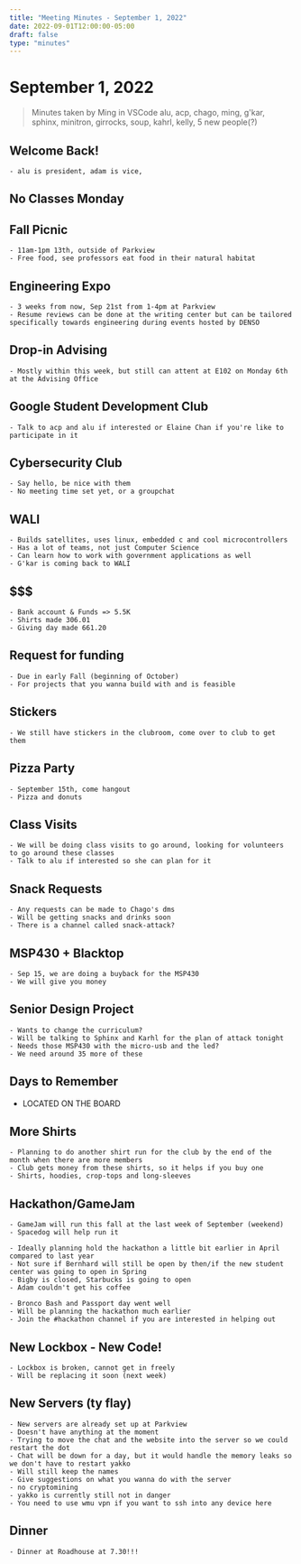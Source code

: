 ```yaml
---
title: "Meeting Minutes - September 1, 2022"
date: 2022-09-01T12:00:00-05:00
draft: false
type: "minutes"
---
```


# September 1, 2022

> Minutes taken by Ming in VSCode
> alu, acp, chago, ming, g'kar, sphinx, minitron, girrocks, soup, kahrl, kelly, 5 new people(?)

## Welcome Back!

    - alu is president, adam is vice,

## No Classes Monday

## Fall Picnic

    - 11am-1pm 13th, outside of Parkview
    - Free food, see professors eat food in their natural habitat

## Engineering Expo

    - 3 weeks from now, Sep 21st from 1-4pm at Parkview
    - Resume reviews can be done at the writing center but can be tailored specifically towards engineering during events hosted by DENSO

## Drop-in Advising

    - Mostly within this week, but still can attent at E102 on Monday 6th at the Advising Office

## Google Student Development Club

    - Talk to acp and alu if interested or Elaine Chan if you're like to participate in it

## Cybersecurity Club

    - Say hello, be nice with them
    - No meeting time set yet, or a groupchat

## WALI

    - Builds satellites, uses linux, embedded c and cool microcontrollers
    - Has a lot of teams, not just Computer Science
    - Can learn how to work with government applications as well
    - G'kar is coming back to WALI

## $$$

    - Bank account & Funds => 5.5K
    - Shirts made 306.01
    - Giving day made 661.20

## Request for funding

    - Due in early Fall (beginning of October)
    - For projects that you wanna build with and is feasible

## Stickers

    - We still have stickers in the clubroom, come over to club to get them

## Pizza Party

    - September 15th, come hangout
    - Pizza and donuts

## Class Visits

    - We will be doing class visits to go around, looking for volunteers to go around these classes
    - Talk to alu if interested so she can plan for it

## Snack Requests

    - Any requests can be made to Chago's dms
    - Will be getting snacks and drinks soon
    - There is a channel called snack-attack?

## MSP430 + Blacktop

    - Sep 15, we are doing a buyback for the MSP430
    - We will give you money

## Senior Design Project

    - Wants to change the curriculum?
    - Will be talking to Sphinx and Karhl for the plan of attack tonight
    - Needs those MSP430 with the micro-usb and the led?
    - We need around 35 more of these

## Days to Remember

- LOCATED ON THE BOARD

## More Shirts

    - Planning to do another shirt run for the club by the end of the month when there are more members
    - Club gets money from these shirts, so it helps if you buy one
    - Shirts, hoodies, crop-tops and long-sleeves

## Hackathon/GameJam

    - GameJam will run this fall at the last week of September (weekend)
    - Spacedog will help run it

    - Ideally planning hold the hackathon a little bit earlier in April compared to last year
    - Not sure if Bernhard will still be open by then/if the new student center was going to open in Spring
    - Bigby is closed, Starbucks is going to open
    - Adam couldn't get his coffee

    - Bronco Bash and Passport day went well
    - Will be planning the hackathon much earlier
    - Join the #hackathon channel if you are interested in helping out

## New Lockbox - New Code!

    - Lockbox is broken, cannot get in freely
    - Will be replacing it soon (next week)

## New Servers (ty flay)

    - New servers are already set up at Parkview
    - Doesn't have anything at the moment
    - Trying to move the chat and the website into the server so we could restart the dot
    - Chat will be down for a day, but it would handle the memory leaks so we don't have to restart yakko
    - Will still keep the names
    - Give suggestions on what you wanna do with the server
    - no cryptomining
    - yakko is currently still not in danger
    - You need to use wmu vpn if you want to ssh into any device here

## Dinner

    - Dinner at Roadhouse at 7.30!!!
